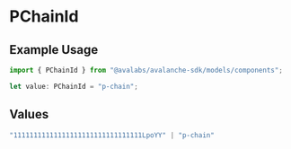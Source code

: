 # PChainId

## Example Usage

```typescript
import { PChainId } from "@avalabs/avalanche-sdk/models/components";

let value: PChainId = "p-chain";
```

## Values

```typescript
"11111111111111111111111111111111LpoYY" | "p-chain"
```